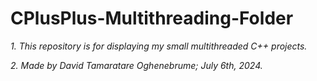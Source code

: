 # CPlusPlus-Multithreading-Folder

_1. This repository is for displaying my small multithreaded C++ projects._

_2. Made by David Tamaratare Oghenebrume; July 6th, 2024._
